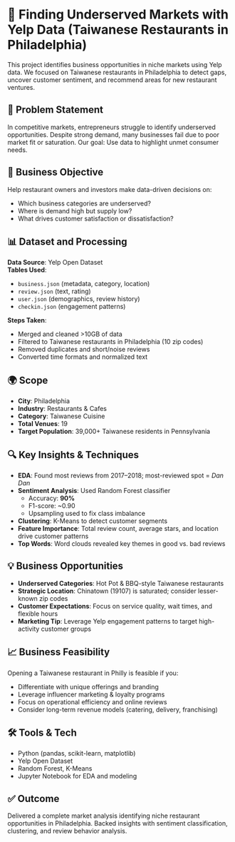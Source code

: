 # 📍 Finding Underserved Markets with Yelp Data (Taiwanese Restaurants in Philadelphia)

This project identifies business opportunities in niche markets using Yelp data. We focused on Taiwanese restaurants in Philadelphia to detect gaps, uncover customer sentiment, and recommend areas for new restaurant ventures.


## 🧠 Problem Statement  
In competitive markets, entrepreneurs struggle to identify underserved opportunities. Despite strong demand, many businesses fail due to poor market fit or saturation. Our goal: Use data to highlight unmet consumer needs.


## 🎯 Business Objective  
Help restaurant owners and investors make data-driven decisions on:
- Which business categories are underserved?
- Where is demand high but supply low?
- What drives customer satisfaction or dissatisfaction?


## 📊 Dataset and Processing  
**Data Source**: Yelp Open Dataset  
**Tables Used**:  
- `business.json` (metadata, category, location)  
- `review.json` (text, rating)  
- `user.json` (demographics, review history)  
- `checkin.json` (engagement patterns)

**Steps Taken**:
- Merged and cleaned >10GB of data
- Filtered to Taiwanese restaurants in Philadelphia (10 zip codes)
- Removed duplicates and short/noise reviews
- Converted time formats and normalized text


## 🌍 Scope  
- **City**: Philadelphia  
- **Industry**: Restaurants & Cafes  
- **Category**: Taiwanese Cuisine  
- **Total Venues**: 19  
- **Target Population**: 39,000+ Taiwanese residents in Pennsylvania


## 🔍 Key Insights & Techniques  

- **EDA**: Found most reviews from 2017–2018; most-reviewed spot = *Dan Dan*  
- **Sentiment Analysis**: Used Random Forest classifier  
  - Accuracy: **90%**
  - F1-score: ~0.90  
  - Upsampling used to fix class imbalance  
- **Clustering**: K-Means to detect customer segments  
- **Feature Importance**: Total review count, average stars, and location drive customer patterns  
- **Top Words**: Word clouds revealed key themes in good vs. bad reviews


## 💡 Business Opportunities  
- **Underserved Categories**: Hot Pot & BBQ-style Taiwanese restaurants  
- **Strategic Location**: Chinatown (19107) is saturated; consider lesser-known zip codes  
- **Customer Expectations**: Focus on service quality, wait times, and flexible hours  
- **Marketing Tip**: Leverage Yelp engagement patterns to target high-activity customer groups


## 📈 Business Feasibility  
Opening a Taiwanese restaurant in Philly is feasible if you:
- Differentiate with unique offerings and branding  
- Leverage influencer marketing & loyalty programs  
- Focus on operational efficiency and online reviews  
- Consider long-term revenue models (catering, delivery, franchising)


## 🛠 Tools & Tech  
- Python (pandas, scikit-learn, matplotlib)  
- Yelp Open Dataset  
- Random Forest, K-Means  
- Jupyter Notebook for EDA and modeling


## ✅ Outcome  
Delivered a complete market analysis identifying niche restaurant opportunities in Philadelphia. Backed insights with sentiment classification, clustering, and review behavior analysis.
